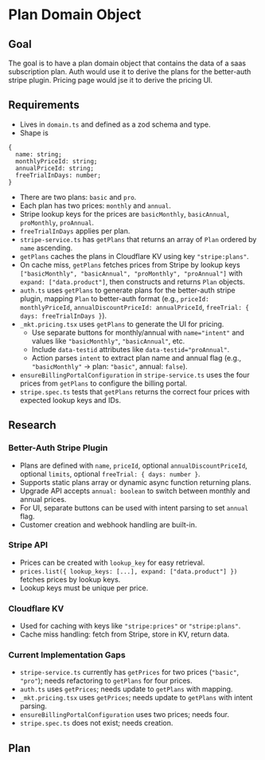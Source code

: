 # Plan Domain Object

## Goal

The goal is to have a plan domain object that contains the data of a saas subscription plan.
Auth would use it to derive the plans for the better-auth stripe plugin.
Pricing page would jse it to derive the pricing UI.

## Requirements

- Lives in `domain.ts` and defined as a zod schema and type.
- Shape is 

```
{
  name: string;
  monthlyPriceId: string;
  annualPriceId: string;
  freeTrialInDays: number;
}
```
- There are two plans: `basic` and `pro`.
- Each plan has two prices: `monthly` and `annual`.
- Stripe lookup keys for the prices are `basicMonthly`, `basicAnnual`, `proMonthly`, `proAnnual`.
- `freeTrialInDays` applies per plan.
- `stripe-service.ts` has `getPlans` that returns an array of `Plan` ordered by `name` ascending.
- `getPlans` caches the plans in Cloudflare KV using key `"stripe:plans"`.
- On cache miss, `getPlans` fetches prices from Stripe by lookup keys `["basicMonthly", "basicAnnual", "proMonthly", "proAnnual"]` with `expand: ["data.product"]`, then constructs and returns `Plan` objects.
- `auth.ts` uses `getPlans` to generate plans for the better-auth stripe plugin, mapping `Plan` to better-auth format (e.g., `priceId: monthlyPriceId`, `annualDiscountPriceId: annualPriceId`, `freeTrial: { days: freeTrialInDays }`).
- `_mkt.pricing.tsx` uses `getPlans` to generate the UI for pricing.
  - Use separate buttons for monthly/annual with `name="intent"` and values like `"basicMonthly"`, `"basicAnnual"`, etc.
  - Include `data-testid` attributes like `data-testid="proAnnual"`.
  - Action parses `intent` to extract plan name and annual flag (e.g., `"basicMonthly"` → plan: `"basic"`, annual: `false`).
- `ensureBillingPortalConfiguration` in `stripe-service.ts` uses the four prices from `getPlans` to configure the billing portal.
- `stripe.spec.ts` tests that `getPlans` returns the correct four prices with expected lookup keys and IDs.

## Research

### Better-Auth Stripe Plugin
- Plans are defined with `name`, `priceId`, optional `annualDiscountPriceId`, optional `limits`, optional `freeTrial: { days: number }`.
- Supports static plans array or dynamic async function returning plans.
- Upgrade API accepts `annual: boolean` to switch between monthly and annual prices.
- For UI, separate buttons can be used with intent parsing to set `annual` flag.
- Customer creation and webhook handling are built-in.

### Stripe API
- Prices can be created with `lookup_key` for easy retrieval.
- `prices.list({ lookup_keys: [...], expand: ["data.product"] })` fetches prices by lookup keys.
- Lookup keys must be unique per price.

### Cloudflare KV
- Used for caching with keys like `"stripe:prices"` or `"stripe:plans"`.
- Cache miss handling: fetch from Stripe, store in KV, return data.

### Current Implementation Gaps
- `stripe-service.ts` currently has `getPrices` for two prices (`"basic"`, `"pro"`); needs refactoring to `getPlans` for four prices.
- `auth.ts` uses `getPrices`; needs update to `getPlans` with mapping.
- `_mkt.pricing.tsx` uses `getPrices`; needs update to `getPlans` with intent parsing.
- `ensureBillingPortalConfiguration` uses two prices; needs four.
- `stripe.spec.ts` does not exist; needs creation.

## Plan
